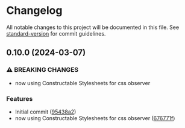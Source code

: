 # Changelog

All notable changes to this project will be documented in this file. See [standard-version](https://github.com/conventional-changelog/standard-version) for commit guidelines.

## 0.10.0 (2024-03-07)


### ⚠ BREAKING CHANGES

* now using Constructable Stylesheets for css observer

### Features

* Initial commit ([95438a2](https://github.com/medyll/htmludom/commit/95438a2576989f5530a6bdbad75c14471e523c8d))
* now using Constructable Stylesheets for css observer ([676771f](https://github.com/medyll/htmludom/commit/676771f69f193e71fab5b69005505d3049bac96b))
